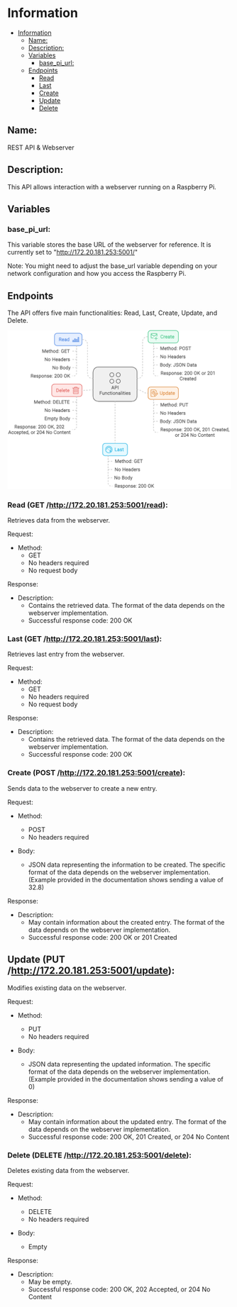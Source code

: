 # Information

- [Information](#information)
  * [Name:](#name-)
  * [Description:](#description-)
  * [Variables](#variables)
    + [base_pi_url:](#base_pi_url-)
  * [Endpoints](#endpoints)
    + [Read](#read--get--http---17220181253-5001-read--)
    + [Last](#last--get--http---17220181253-5001-last--)
    + [Create](#create--post--http---17220181253-5001-create--)
    + [Update](#update--put--http---17220181253-5001-update--)
    + [Delete](#delete--delete--http---17220181253-5001-delete--)

## Name: 

REST API & Webserver

## Description: 

This API allows interaction with a webserver running on a Raspberry Pi.

## Variables

### base_pi_url:

This variable stores the base URL of the webserver for reference. It is currently set to "http://172.20.181.253:5001/"

Note: You might need to adjust the base_url variable depending on your network configuration and how you access the Raspberry Pi.

## Endpoints

The API offers five main functionalities: Read, Last, Create, Update, and Delete.

![API](res/API.png)

### Read (GET /http://172.20.181.253:5001/read):

Retrieves data from the webserver.

Request:
- Method:
    * GET
    * No headers required
    * No request body

Response:
- Description:
    * Contains the retrieved data. The format of the data depends on the webserver implementation.
    * Successful response code: 200 OK


### Last (GET /http://172.20.181.253:5001/last):

Retrieves last entry from the webserver.

Request:
- Method:
    * GET
    * No headers required
    * No request body

Response:
- Description:
    * Contains the retrieved data. The format of the data depends on the webserver implementation.
    * Successful response code: 200 OK


### Create (POST /http://172.20.181.253:5001/create):

Sends data to the webserver to create a new entry.

Request:
- Method:
    * POST
    * No headers required

- Body:
    * JSON data representing the information to be created. The specific format of the data depends on the webserver implementation. (Example provided in the documentation shows sending a value of 32.8)

Response:
- Description:
    * May contain information about the created entry. The format of the data depends on the webserver implementation.
    * Successful response code: 200 OK or 201 Created


## Update (PUT /http://172.20.181.253:5001/update):

Modifies existing data on the webserver.

Request:
- Method: 
    * PUT
    * No headers required

- Body:
    * JSON data representing the updated information. The specific format of the data depends on the webserver implementation. (Example provided in the documentation shows sending a value of 0)

Response:
- Description:
    * May contain information about the updated entry. The format of the data depends on the webserver implementation.
    * Successful response code: 200 OK, 201 Created, or 204 No Content


### Delete (DELETE /http://172.20.181.253:5001/delete):

Deletes existing data from the webserver.

Request:
- Method: 
    * DELETE
    * No headers required

- Body:
    * Empty

Response:
- Description: 
    * May be empty.
    * Successful response code: 200 OK, 202 Accepted, or 204 No Content
